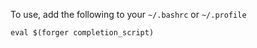 To use, add the following to your `~/.bashrc` or `~/.profile`

    eval $(forger completion_script)
